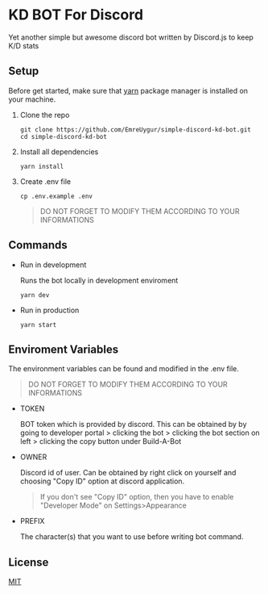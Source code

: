 # KD BOT For Discord

Yet another simple but awesome discord bot written by Discord.js to keep K/D stats

## Setup

Before get started, make sure that [yarn](https://classic.yarnpkg.com/en/docs/install) package manager is installed on your machine.

1. Clone the repo

   ```
   git clone https://github.com/EmreUygur/simple-discord-kd-bot.git
   cd simple-discord-kd-bot
   ```

2. Install all dependencies

   ```
   yarn install
   ```

3. Create .env file

   ```
   cp .env.example .env
   ```
   > DO NOT FORGET TO MODIFY THEM ACCORDING TO YOUR INFORMATIONS
   

## Commands

- Run in development

  Runs the bot locally in development enviroment

  ```
  yarn dev
  ```

- Run in production

  ```
  yarn start
  ```

## Enviroment Variables

The environment variables can be found and modified in the .env file.

> DO NOT FORGET TO MODIFY THEM ACCORDING TO YOUR INFORMATIONS

- TOKEN

  BOT token which is provided by discord. This can be obtained by by going to developer portal > clicking the bot > clicking the bot section on left > clicking the copy button under Build-A-Bot

- OWNER

  Discord id of user. Can be obtained by right click on yourself and choosing "Copy ID" option at discord application.

  > If you don't see "Copy ID" option, then you have to enable "Developer Mode" on Settings>Appearance

- PREFIX

  The character(s) that you want to use before writing bot command.

## License

[MIT](https://github.com/EmreUygur/simple-discord-kd-bot/blob/development/LICENSE)

